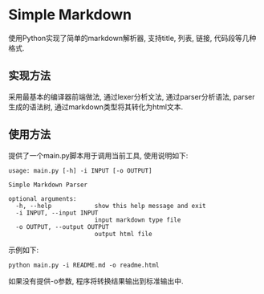 # Simple Markdown

使用Python实现了简单的markdown解析器, 支持title, 列表, 链接, 代码段等几种格式.

## 实现方法

采用最基本的编译器前端做法, 通过lexer分析文法, 通过parser分析语法, parser生成的语法树, 通过markdown类型将其转化为html文本.

## 使用方法

提供了一个main.py脚本用于调用当前工具, 使用说明如下:

```
usage: main.py [-h] -i INPUT [-o OUTPUT]

Simple Markdown Parser

optional arguments:
  -h, --help            show this help message and exit
  -i INPUT, --input INPUT
                        input markdown type file
  -o OUTPUT, --output OUTPUT
                        output html file
```

示例如下:

```
python main.py -i README.md -o readme.html
```

如果没有提供-o参数, 程序将转换结果输出到标准输出中.
